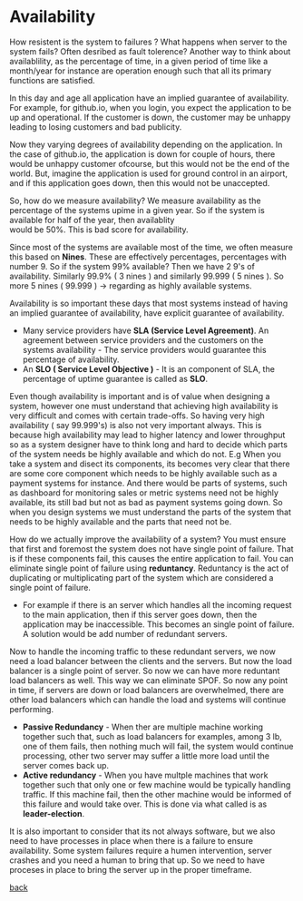 # Availability

How resistent is the system to failures ? What happens when server to the system fails? Often desribed as fault tolerence? Another way to think about availablility, as the percentage of time, in a given period of time like a month/year for instance are operation enough such that all its primary functions are satisfied. 

In this day and age all application have an implied guarantee of availability. For example, for github.io, when you login, you expect the application to be up and operational. If the  customer is down, the customer may be unhappy leading to losing customers and bad publicity.

Now they varying degrees of availability depending on the application. In the case of github.io, the application is down for couple of hours, there would be unhappy customer ofcourse, but this would not be the end of the world. But, imagine the application is used for ground control in an airport, and if this application goes down, then this would not be unaccepted.

So, how do we measure availability? We measure availability as the percentage of the systems upime in a given year. So if the system is available for half of the year, then availablity   
would be 50%. This is bad score for availability.

Since most of the systems are available most of the time, we often measure this based on **Nines**. These are effectively percentages, percentages with number 9. So if the system 99% available? Then we have 2 9's of availability. Similarly 99.9% ( 3 nines ) and similarly 99.999 ( 5 nines ). So more 5 nines ( 99.999 ) -> regarding as highly available systems.

Availability is so important these days that most systems instead of having an implied guarantee of availability, have explicit guarantee of availability. 
- Many service providers have **SLA (Service Level Agreement)**. An agreement between service providers and the customers on the systems availability - The service providers would guarantee this percentage of availability.
- An **SLO ( Service Level Objective )** - It is an component of SLA, the percentage of uptime guarantee is called as **SLO**.

Even though availability is important and is of value when designing a system, however one must understand that achieving high availability is very difficult and comes with certain trade-offs. So having very high availability ( say 99.999's) is also not very important always. This is because high availability may lead to higher latency and lower throughput so as a system designer have to think long and hard to decide which parts of the system needs be highly available and which do not. E.g When you take a system and disect its components, its becomes very clear that there are some core component which needs to be highly available such as a payment systems for instance. And there would be parts of systems, such as dashboard for monitoring sales or metric systems need not be highly available, its still bad but not as bad as payment systems going down. So when you design systems we must understand the parts of the system that needs to be highly available and the parts that need not be.

How do we actually improve the availability of a system? You must ensure that first and foremost the system does not have single point of failure. That is if these components fail, this causes the entire application to fail. You can eliminate single point of failure using **reduntancy**. Reduntancy is the act of duplicating or multiplicating part of the system which are considered a single point of failure.

- For example if there is an server which handles all the incoming request to the main application, then if this server goes down, then the application may be inaccessible. This becomes an single point of failure. A solution would be add number of redundant servers.

Now to handle the incoming traffic to these redundant servers, we now need a load balancer between the clients and the servers. But now the load balancer is a single point of server. So now we can have more reduntant load balancers as well. This way we can eliminate SPOF. So now any point in time, if servers are down or load balancers are overwhelmed, there are other load balancers which can handle the load and systems will continue performing.

- **Passive Redundancy** - When ther are multiple machine working together such that, such as load balancers for examples, among 3 lb, one of them fails, then nothing much will fail, the system would continue processing, other two server may suffer a little more load until the server comes back up.
- **Active redundancy** - When you have multple machines that work together such that only one or few machine would be typically handling traffic. If this machine fail, then the other machine would be informed of this failure and would take over. This is done via what called is as **leader-election**.

It is also important to consider that its not always software, but we also need to have processes in place when there is a failure to ensure availability. Some system failures require a humen intervention, server crashes and you need a human to bring that up. So we need to have proceses in place to bring the server up in the proper timeframe.

[back](../SystemDesign.md)